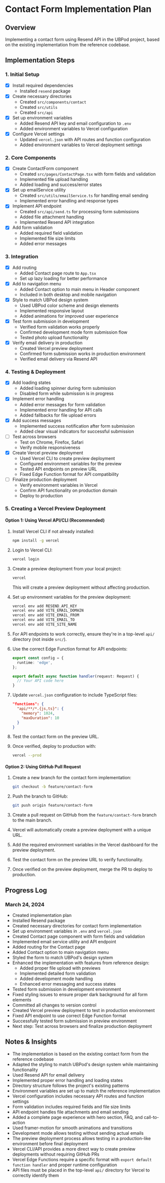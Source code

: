 # Contact Form Implementation Plan

## Overview
Implementing a contact form using Resend API in the UBPod project, based on the existing implementation from the reference codebase.

## Implementation Steps

### 1. Initial Setup
- [x] Install required dependencies
  - Installed `resend` package
- [x] Create necessary directories
  - Created `src/components/contact`
  - Created `src/utils`
  - Created `src/api`
- [x] Set up environment variables
  - Added Resend API key and email configuration to `.env`
  - Added environment variables to Vercel configuration
- [x] Configure Vercel settings
  - Updated `vercel.json` with API routes and function configuration
  - Added environment variables to Vercel deployment settings

### 2. Core Components
- [x] Create ContactForm component
  - Created `src/pages/ContactPage.tsx` with form fields and validation
  - Implemented file upload handling
  - Added loading and success/error states
- [x] Set up emailService utility
  - Created `src/utils/emailService.ts` for handling email sending
  - Implemented error handling and response types
- [x] Implement API endpoint
  - Created `src/api/send.ts` for processing form submissions
  - Added file attachment handling
  - Implemented Resend API integration
- [x] Add form validation
  - Added required field validation
  - Implemented file size limits
  - Added error messages

### 3. Integration
- [x] Add routing
  - Added Contact page route to `App.tsx`
  - Set up lazy loading for better performance
- [x] Add to navigation menu
  - Added Contact option to main menu in Header component
  - Included in both desktop and mobile navigation
- [x] Style to match UBPod design system
  - Used UBPod color scheme and design elements
  - Implemented responsive layout
  - Added animations for improved user experience
- [x] Test form submission in development
  - Verified form validation works properly
  - Confirmed development mode form submission flow
  - Tested photo upload functionality
- [x] Verify email delivery in production
  - Created Vercel preview deployment
  - Confirmed form submission works in production environment
  - Verified email delivery via Resend API

### 4. Testing & Deployment
- [x] Add loading states
  - Added loading spinner during form submission
  - Disabled form while submission is in progress
- [x] Implement error handling
  - Added error messages for form validation
  - Implemented error handling for API calls
  - Added fallbacks for file upload errors
- [x] Add success messages
  - Implemented success notification after form submission
  - Added clear visual indicators for successful submission
- [ ] Test across browsers
  - Test on Chrome, Firefox, Safari
  - Verify mobile responsiveness
- [x] Create Vercel preview deployment
  - Used Vercel CLI to create preview deployment
  - Configured environment variables for the preview
  - Tested API endpoints on preview URL
  - Fixed Edge Function format for API compatibility
- [ ] Finalize production deployment
  - Verify environment variables in Vercel
  - Confirm API functionality on production domain
  - Deploy to production

### 5. Creating a Vercel Preview Deployment

#### Option 1: Using Vercel API/CLI (Recommended)

1. Install Vercel CLI if not already installed:
   ```bash
   npm install -g vercel
   ```

2. Login to Vercel CLI:
   ```bash
   vercel login
   ```

3. Create a preview deployment from your local project:
   ```bash
   vercel
   ```
   
   This will create a preview deployment without affecting production.

4. Set up environment variables for the preview deployment:
   ```bash
   vercel env add RESEND_API_KEY
   vercel env add VITE_EMAIL_DOMAIN
   vercel env add VITE_EMAIL_FROM
   vercel env add VITE_EMAIL_TO
   vercel env add VITE_SITE_NAME
   ```

5. For API endpoints to work correctly, ensure they're in a top-level `api/` directory (not inside `src/`).

6. Use the correct Edge Function format for API endpoints:
   ```typescript
   export const config = {
     runtime: 'edge',
   };

   export default async function handler(request: Request) {
     // Your API code here
   }
   ```

7. Update `vercel.json` configuration to include TypeScript files:
   ```json
   "functions": {
     "api/**/*.{js,ts}": {
       "memory": 1024,
       "maxDuration": 10
     }
   }
   ```

8. Test the contact form on the preview URL.

9. Once verified, deploy to production with:
   ```bash
   vercel --prod
   ```

#### Option 2: Using GitHub Pull Request

1. Create a new branch for the contact form implementation:
   ```bash
   git checkout -b feature/contact-form
   ```

2. Push the branch to GitHub:
   ```bash
   git push origin feature/contact-form
   ```

3. Create a pull request on GitHub from the `feature/contact-form` branch to the main branch.

4. Vercel will automatically create a preview deployment with a unique URL.

5. Add the required environment variables in the Vercel dashboard for the preview deployment.

6. Test the contact form on the preview URL to verify functionality.

7. Once verified on the preview deployment, merge the PR to deploy to production.

## Progress Log

### March 24, 2024
- Created implementation plan
- Installed Resend package
- Created necessary directories for contact form implementation
- Set up environment variables in `.env` and `vercel.json`
- Created Contact page component with form fields and validation
- Implemented email service utility and API endpoint
- Added routing for the Contact page
- Added Contact option to main navigation menu
- Styled the form to match UBPod's design system
- Enhanced the implementation with features from reference design:
  - Added proper file upload with previews
  - Implemented detailed form validation
  - Added development mode handling
  - Enhanced error messaging and success states
- Tested form submission in development environment
- Fixed styling issues to ensure proper dark background for all form elements
- Committed all changes to version control
- Created Vercel preview deployment to test in production environment
- Fixed API endpoint to use correct Edge Function format
- Successfully tested form submission in preview environment
- Next step: Test across browsers and finalize production deployment

## Notes & Insights
- The implementation is based on the existing contact form from the reference codebase
- Adapted the styling to match UBPod's design system while maintaining functionality
- Used Resend API for email delivery
- Implemented proper error handling and loading states
- Directory structure follows the project's existing patterns
- Environment variables are set up to match the reference implementation
- Vercel configuration includes necessary API routes and function settings
- Form validation includes required fields and file size limits
- API endpoint handles file attachments and email sending
- Added a complete page experience with hero section, FAQ, and call-to-action
- Used framer-motion for smooth animations and transitions
- Development mode allows testing without sending actual emails
- The preview deployment process allows testing in a production-like environment before final deployment
- Vercel CLI/API provides a more direct way to create preview deployments without requiring GitHub PRs
- Vercel Edge Functions require a specific format with `export default function handler` and proper runtime configuration
- API files must be placed in the top-level `api/` directory for Vercel to correctly identify them 